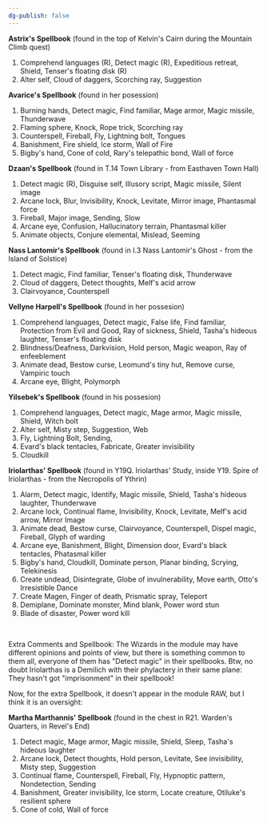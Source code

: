 ```yaml
---
dg-publish: false
---
```


**Astrix's Spellbook** (found in the top of Kelvin's Cairn during the Mountain Climb quest)

1.  Comprehend languages (R), Detect magic (R), Expeditious retreat, Shield, Tenser's floating disk (R)
2.  Alter self, Cloud of daggers, Scorching ray, Suggestion

**Avarice's Spellbook** (found in her posession)

1.  Burning hands, Detect magic, Find familiar, Mage armor, Magic missile, Thunderwave
2.  Flaming sphere, Knock, Rope trick, Scorching ray
3.  Counterspell, Fireball, Fly, Lightning bolt, Tongues
4.  Banishment, Fire shield, Ice storm, Wall of Fire
5.  Bigby's hand, Cone of cold, Rary's telepathic bond, Wall of force

**Dzaan's Spellbook** (found in T.14 Town Library - from Easthaven Town Hall)

1.  Detect magic (R), Disguise self, Illusory script, Magic missile, Silent image
2.  Arcane lock, Blur, Invisibility, Knock, Levitate, Mirror image, Phantasmal force
3.  Fireball, Major image, Sending, Slow
4.  Arcane eye, Confusion, Hallucinatory terrain, Phantasmal killer
5.  Animate objects, Conjure elemental, Mislead, Seeming

**Nass Lantomir's Spellbook** (found in I.3 Nass Lantomir's Ghost - from the Island of Solstice)

1.  Detect magic, Find familiar, Tenser's floating disk, Thunderwave
2.  Cloud of daggers, Detect thoughts, Melf's acid arrow
3.  Clairvoyance, Counterspell

**Vellyne Harpell's Spellbook** (found in her possesion)

1.  Comprehend languages, Detect magic, False life, Find familiar, Protection from Evil and Good, Ray of sickness, Shield, Tasha's hideous laughter, Tenser's floating disk
2.  Blindness/Deafness, Darkvision, Hold person, Magic weapon, Ray of enfeeblement
3.  Animate dead, Bestow curse, Leomund's tiny hut, Remove curse, Vampiric touch
4.  Arcane eye, Blight, Polymorph

**Yilsebek's Spellbook** (found in his possesion)

1.  Comprehend languages, Detect magic, Mage armor, Magic missile, Shield, Witch bolt
2.  Alter self, Misty step, Suggestion, Web
3.  Fly, Lightning Bolt, Sending,
4.  Evard's black tentacles, Fabricate, Greater invisibility
5.  Cloudkill

**Iriolarthas' Spellbook** (found in Y19Q. Iriolarthas' Study, inside Y19. Spire of Iriolarthas - from the Necropolis of Ythrin)

1.  Alarm, Detect magic, Identify, Magic missile, Shield, Tasha's hideous laughter, Thunderwave
2.  Arcane lock, Continual flame, Invisibility, Knock, Levitate, Melf's acid arrow, Mirror Image
3.  Animate dead, Bestow curse, Clairvoyance, Counterspell, Dispel magic, Fireball, Glyph of warding
4.  Arcane eye, Banishment, Blight, Dimension door, Evard's black tentacles, Phatasmal killer
5.  Bigby's hand, Cloudkill, Dominate person, Planar binding, Scrying, Telekinesis
6.  Create undead, Disintegrate, Globe of invulnerability, Move earth, Otto's Irresistible Dance
7.  Create Magen, Finger of death, Prismatic spray, Teleport
8.  Demiplane, Dominate monster, Mind blank, Power word stun
9.  Blade of disaster, Power word kill

​

Extra Comments and Spellbook: The Wizards in the module may have different opinions and points of view, but there is something common to them all, everyone of them has "Detect magic" in their spellbooks. Btw, no doubt Iriolarthas is a Demilich with their phylactery in their same plane: They hasn't got "imprisonment" in their spellbook!

Now, for the extra Spellbook, it doesn't appear in the module RAW, but I think it is an oversight:

**Martha Marthannis' Spellbook** (found in the chest in R21. Warden's Quarters, in Revel's End)

1.  Detect magic, Mage armor, Magic missile, Shield, Sleep, Tasha's hideous laughter
2.  Arcane lock, Detect thoughts, Hold person, Levitate, See invisibility, Misty step, Suggestion
3.  Continual flame, Counterspell, Fireball, Fly, Hypnoptic pattern, Nondetection, Sending
4.  Banishment, Greater invisibility, Ice storm, Locate creature, Otiluke's resilient sphere
5.  Cone of cold, Wall of force